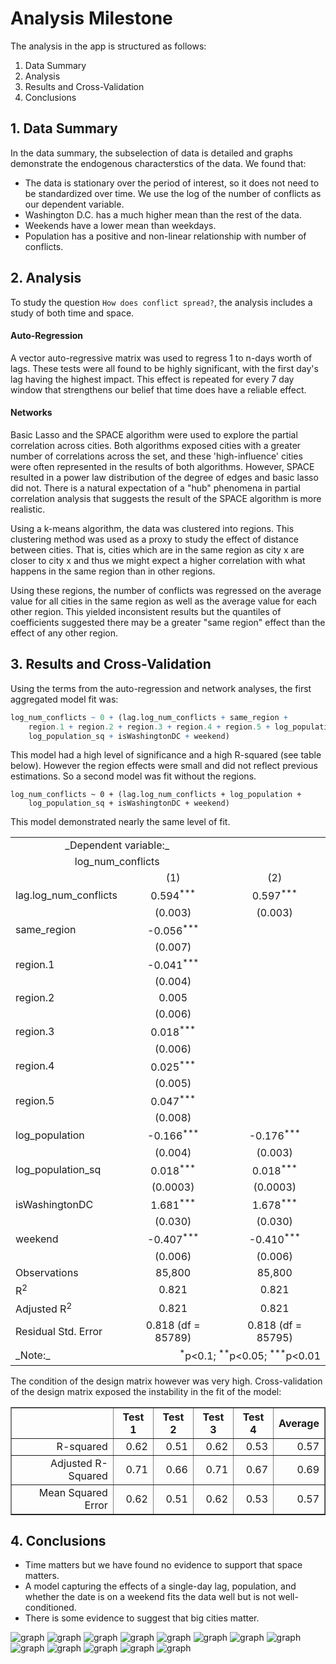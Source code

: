 # Analysis Milestone

The analysis in the app is structured as follows:

1. Data Summary
2. Analysis
3. Results and Cross-Validation
4. Conclusions

## 1. Data Summary

In the data summary, the subselection of data is detailed and graphs demonstrate the endogenous characterstics of the data. We found that:

* The data is stationary over the period of interest, so it does not need to be standardized over time. We use the log of the number of conflicts as our dependent variable.
* Washington D.C. has a much higher mean than the rest of the data.
* Weekends have a lower mean than weekdays.
* Population has a positive and non-linear relationship with number of conflicts.

## 2. Analysis

To study the question `How does conflict spread?`, the analysis includes a study of both time and space.

#### Auto-Regression

A vector auto-regressive matrix was used to regress 1 to n-days worth of lags. These tests were all found to be highly significant, with the first day's lag having the highest impact. This effect is repeated for every 7 day window that strengthens our belief that time does have a reliable effect.

#### Networks

Basic Lasso and the SPACE algorithm were used to explore the partial correlation across cities. Both algorithms exposed cities with a greater number of correlations across the set, and these 'high-influence' cities were often represented in the results of both algorithms. However, SPACE resulted in a power law distribution of the degree of edges and basic lasso did not. There is a natural expectation of a "hub" phenomena in partial correlation analysis that suggests the result of the SPACE algorithm is more realistic.

Using a k-means algorithm, the data was clustered into regions. This clustering method was used as a proxy to study the effect of distance between cities. That is, cities which are in the same region as city x are closer to city x and thus we might expect a higher correlation with what happens in the same region than in other regions.

Using these regions, the number of conflicts was regressed on the average value for all cities in the same region as well as the average value for each other region. This yielded inconsistent results but the quantiles of coefficients suggested there may be a greater "same region" effect than the effect of any other region.

## 3. Results and Cross-Validation

Using the terms from the auto-regression and network analyses, the first aggregated model fit was:

```r
log_num_conflicts ~ 0 + (lag.log_num_conflicts + same_region + 
    region.1 + region.2 + region.3 + region.4 + region.5 + log_population + 
    log_population_sq + isWashingtonDC + weekend)
```

This model had a high level of significance and a high R-squared (see table below). However the region effects were small and did not reflect previous estimations. So a second model was fit without the regions.

```{r}
log_num_conflicts ~ 0 + (lag.log_num_conflicts + log_population + 
    log_population_sq + isWashingtonDC + weekend)
```

This model demonstrated nearly the same level of fit.


<table style="text-align:center">

<tbody>

<tr>

<td colspan="2">_Dependent variable:_</td>

<td> </td>

</tr>

<tr>

<td colspan="2">log_num_conflicts</td>

<td> </td>

</tr>

<tr>

<td> </td>

<td>(1)</td>

<td>(2)</td>

</tr>

<tr>

<td style="text-align:left">lag.log_num_conflicts</td>

<td>0.594<sup>***</sup></td>

<td>0.597<sup>***</sup></td>

</tr>

<tr>

<td> </td>

<td>(0.003)</td>

<td>(0.003)</td>

</tr>

<tr>

<td style="text-align:left">same_region</td>

<td>-0.056<sup>***</sup></td>

<td> </td>

</tr>

<tr>

<td> </td>

<td>(0.007)</td>

<td> </td>

</tr>

<tr>

<td style="text-align:left">region.1</td>

<td>-0.041<sup>***</sup></td>

<td> </td>

</tr>

<tr>

<td> </td>

<td>(0.004)</td>

<td> </td>

</tr>

<tr>

<td style="text-align:left">region.2</td>

<td>0.005</td>

<td> </td>

</tr>

<tr>

<td> </td>

<td>(0.006)</td>

<td> </td>

</tr>

<tr>

<td style="text-align:left">region.3</td>

<td>0.018<sup>***</sup></td>

<td> </td>

</tr>

<tr>

<td> </td>

<td>(0.006)</td>

<td> </td>

</tr>

<tr>

<td style="text-align:left">region.4</td>

<td>0.025<sup>***</sup></td>

<td> </td>

</tr>

<tr>

<td> </td>

<td>(0.005)</td>

<td> </td>

</tr>

<tr>

<td style="text-align:left">region.5</td>

<td>0.047<sup>***</sup></td>

<td> </td>

</tr>

<tr>

<td> </td>

<td>(0.008)</td>

<td> </td>

</tr>

<tr>

<td style="text-align:left">log_population</td>

<td>-0.166<sup>***</sup></td>

<td>-0.176<sup>***</sup></td>

</tr>

<tr>

<td> </td>

<td>(0.004)</td>

<td>(0.003)</td>

</tr>

<tr>

<td style="text-align:left">log_population_sq</td>

<td>0.018<sup>***</sup></td>

<td>0.018<sup>***</sup></td>

</tr>

<tr>

<td> </td>

<td>(0.0003)</td>

<td>(0.0003)</td>

</tr>

<tr>

<td style="text-align:left">isWashingtonDC</td>

<td>1.681<sup>***</sup></td>

<td>1.678<sup>***</sup></td>

</tr>

<tr>

<td> </td>

<td>(0.030)</td>

<td>(0.030)</td>

</tr>

<tr>

<td style="text-align:left">weekend</td>

<td>-0.407<sup>***</sup></td>

<td>-0.410<sup>***</sup></td>

</tr>

<tr>

<td> </td>

<td>(0.006)</td>

<td>(0.006)</td>

</tr>

<tr>

<td style="text-align:left">Observations</td>

<td>85,800</td>

<td>85,800</td>

</tr>

<tr>

<td style="text-align:left">R<sup>2</sup></td>

<td>0.821</td>

<td>0.821</td>

</tr>

<tr>

<td style="text-align:left">Adjusted R<sup>2</sup></td>

<td>0.821</td>

<td>0.821</td>

</tr>

<tr>

<td style="text-align:left">Residual Std. Error</td>

<td>0.818 (df = 85789)</td>

<td>0.818 (df = 85795)</td>

</tr>

<tr>

<td style="text-align:left">_Note:_</td>

<td colspan="2" style="text-align:right"><sup>*</sup>p<0.1; <sup>**</sup>p<0.05; <sup>***</sup>p<0.01</td>

</tr>

</tbody>

</table>

The condition of the design matrix however was very high. Cross-validation of the design matrix exposed the instability in the fit of the model:

<table border=1>
<tr> <th>  </th> <th> Test 1 </th> <th> Test 2 </th> <th> Test 3 </th> <th> Test 4 </th> <th> Average </th>  </tr>
  <tr> <td align="right"> R-squared </td> <td align="right"> 0.62 </td> <td align="right"> 0.51 </td> <td align="right"> 0.62 </td> <td align="right"> 0.53 </td> <td align="right"> 0.57 </td> </tr>
  <tr> <td align="right"> Adjusted R-Squared </td> <td align="right"> 0.71 </td> <td align="right"> 0.66 </td> <td align="right"> 0.71 </td> <td align="right"> 0.67 </td> <td align="right"> 0.69 </td> </tr>
  <tr> <td align="right"> Mean Squared Error </td> <td align="right"> 0.62 </td> <td align="right"> 0.51 </td> <td align="right"> 0.62 </td> <td align="right"> 0.53 </td> <td align="right"> 0.57 </td> </tr>
   </table>

## 4. Conclusions

* Time matters but we have found no evidence to support that space matters.
* A model capturing the effects of a single-day lag, population, and whether the date is on a weekend fits the data well but is not well-conditioned.
* There is some evidence to suggest that big cities matter.

![graph](/conflict_analysis_app/public/images/summary_num_conflicts_raw.png)
![graph](/conflict_analysis_app/public/images/summary_num_conflicts_smooth.png)
![graph](/conflict_analysis_app/public/images/summary_weekly_trends.png)
![graph](/conflict_analysis_app/public/images/summary_population.png)
![graph](/conflict_analysis_app/public/images/analysis_boston_ex1.png)
![graph](/conflict_analysis_app/public/images/analysis_lag_all_cities.png)
![graph](/conflict_analysis_app/public/images/analysis_network_heatmap.png)
![graph](/conflict_analysis_app/public/images/analysis_network_lasso.png)
![graph](/conflict_analysis_app/public/images/analysis_network_lasso_hist.png)
![graph](/conflict_analysis_app/public/images/analysis_network_space.png)
![graph](/conflict_analysis_app/public/images/analysis_network_space_hist.png)
![graph](/conflict_analysis_app/public/images/analysis_kluster_map.png)
![graph](/conflict_analysis_app/public/images/analysis_kluster_region_coeffs_boxplot.png)

